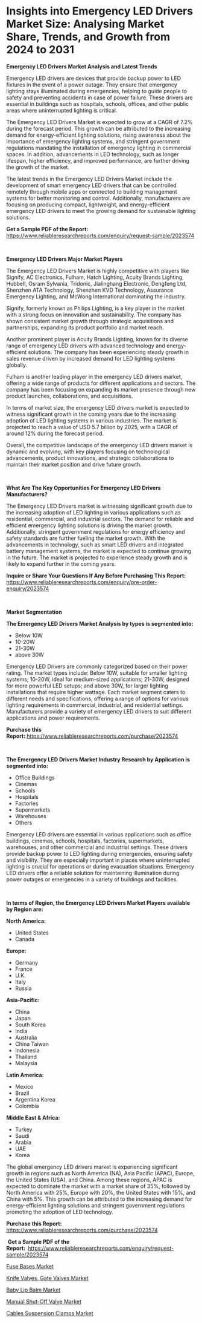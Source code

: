 <p><h1>Insights into Emergency LED Drivers Market Size: Analysing Market Share, Trends, and Growth from 2024 to 2031</h1></p><p><strong>Emergency LED Drivers Market Analysis and Latest Trends</strong></p>
<p><p>Emergency LED drivers are devices that provide backup power to LED fixtures in the event of a power outage. They ensure that emergency lighting stays illuminated during emergencies, helping to guide people to safety and preventing accidents in case of power failure. These drivers are essential in buildings such as hospitals, schools, offices, and other public areas where uninterrupted lighting is critical.</p><p>The Emergency LED Drivers Market is expected to grow at a CAGR of 7.2% during the forecast period. This growth can be attributed to the increasing demand for energy-efficient lighting solutions, rising awareness about the importance of emergency lighting systems, and stringent government regulations mandating the installation of emergency lighting in commercial spaces. In addition, advancements in LED technology, such as longer lifespan, higher efficiency, and improved performance, are further driving the growth of the market.</p><p>The latest trends in the Emergency LED Drivers Market include the development of smart emergency LED drivers that can be controlled remotely through mobile apps or connected to building management systems for better monitoring and control. Additionally, manufacturers are focusing on producing compact, lightweight, and energy-efficient emergency LED drivers to meet the growing demand for sustainable lighting solutions.</p></p>
<p><strong>Get a Sample PDF of the Report:&nbsp;</strong> <a href="https://www.reliableresearchreports.com/enquiry/request-sample/2023574">https://www.reliableresearchreports.com/enquiry/request-sample/2023574</a></p>
<p>&nbsp;</p>
<p><strong>Emergency LED Drivers Major Market Players</strong></p>
<p><p>The Emergency LED Drivers Market is highly competitive with players like Signify, AC Electronics, Fulham, Hatch Lighting, Acuity Brands Lighting, Hubbell, Osram Sylvania, Tridonic, Jialinghang Electronic, Dengfeng Ltd, Shenzhen ATA Technology, Shenzhen KVD Technology, Assurance Emergency Lighting, and McWong International dominating the industry.</p><p>Signify, formerly known as Philips Lighting, is a key player in the market with a strong focus on innovation and sustainability. The company has shown consistent market growth through strategic acquisitions and partnerships, expanding its product portfolio and market reach.</p><p>Another prominent player is Acuity Brands Lighting, known for its diverse range of emergency LED drivers with advanced technology and energy-efficient solutions. The company has been experiencing steady growth in sales revenue driven by increased demand for LED lighting systems globally.</p><p>Fulham is another leading player in the emergency LED drivers market, offering a wide range of products for different applications and sectors. The company has been focusing on expanding its market presence through new product launches, collaborations, and acquisitions.</p><p>In terms of market size, the emergency LED drivers market is expected to witness significant growth in the coming years due to the increasing adoption of LED lighting systems in various industries. The market is projected to reach a value of USD 5.7 billion by 2025, with a CAGR of around 12% during the forecast period.</p><p>Overall, the competitive landscape of the emergency LED drivers market is dynamic and evolving, with key players focusing on technological advancements, product innovations, and strategic collaborations to maintain their market position and drive future growth.</p></p>
<p>&nbsp;</p>
<p><strong>What Are The Key Opportunities For Emergency LED Drivers Manufacturers?</strong></p>
<p><p>The Emergency LED Drivers market is witnessing significant growth due to the increasing adoption of LED lighting in various applications such as residential, commercial, and industrial sectors. The demand for reliable and efficient emergency lighting solutions is driving the market growth. Additionally, stringent government regulations for energy efficiency and safety standards are further fueling the market growth. With the advancements in technology, such as smart LED drivers and integrated battery management systems, the market is expected to continue growing in the future. The market is projected to experience steady growth and is likely to expand further in the coming years.</p></p>
<p><strong>Inquire or Share Your Questions If Any Before Purchasing This Report:</strong> <a href="https://www.reliableresearchreports.com/enquiry/pre-order-enquiry/2023574">https://www.reliableresearchreports.com/enquiry/pre-order-enquiry/2023574</a></p>
<p>&nbsp;</p>
<p><strong>Market Segmentation</strong></p>
<p><strong>The Emergency LED Drivers Market Analysis by types is segmented into:</strong></p>
<p><ul><li>Below 10W</li><li>10-20W</li><li>21-30W</li><li>above 30W</li></ul></p>
<p><p>Emergency LED Drivers are commonly categorized based on their power rating. The market types include: Below 10W, suitable for smaller lighting systems; 10-20W, ideal for medium-sized applications; 21-30W, designed for more powerful LED setups; and above 30W, for larger lighting installations that require higher wattage. Each market segment caters to different needs and specifications, offering a range of options for various lighting requirements in commercial, industrial, and residential settings. Manufacturers provide a variety of emergency LED drivers to suit different applications and power requirements.</p></p>
<p><strong>Purchase this Report:&nbsp;</strong><a href="https://www.reliableresearchreports.com/purchase/2023574">https://www.reliableresearchreports.com/purchase/2023574</a></p>
<p>&nbsp;</p>
<p><strong>The Emergency LED Drivers Market Industry Research by Application is segmented into:</strong></p>
<p><ul><li>Office Buildings</li><li>Cinemas</li><li>Schools</li><li>Hospitals</li><li>Factories</li><li>Supermarkets</li><li>Warehouses</li><li>Others</li></ul></p>
<p><p>Emergency LED drivers are essential in various applications such as office buildings, cinemas, schools, hospitals, factories, supermarkets, warehouses, and other commercial and industrial settings. These drivers provide backup power to LED lighting during emergencies, ensuring safety and visibility. They are especially important in places where uninterrupted lighting is crucial for operations or during evacuation situations. Emergency LED drivers offer a reliable solution for maintaining illumination during power outages or emergencies in a variety of buildings and facilities.</p></p>
<p>&nbsp;</p>
<p><strong>In terms of Region, the Emergency LED Drivers Market Players available by Region are:</strong></p>
<p>
    <p> <strong> North America: </strong>
        <ul>
            <li>United States</li>
            <li>Canada</li>
        </ul>
        </p> 
    <p> <strong> Europe: </strong>
        <ul>
            <li>Germany</li>
            <li>France</li>
            <li>U.K.</li>
            <li>Italy</li>
            <li>Russia</li>
        </ul>
        </p> 
    <p> <strong> Asia-Pacific: </strong>
        <ul>
            <li>China</li>
            <li>Japan</li>
            <li>South Korea</li>
            <li>India</li>
            <li>Australia</li>
            <li>China Taiwan</li>
            <li>Indonesia</li>
            <li>Thailand</li>
            <li>Malaysia</li>
        </ul>
        </p> 
    <p> <strong> Latin America: </strong>
        <ul>
            <li>Mexico</li>
            <li>Brazil</li>
            <li>Argentina Korea</li>
            <li>Colombia</li>
        </ul>
        </p> 
    <p> <strong> Middle East & Africa: </strong>
        <ul>
            <li>Turkey</li>
            <li>Saudi</li>
            <li>Arabia</li>
            <li>UAE</li>
            <li>Korea</li>
        </ul>
    </p>
    </p>
<p><p>The global emergency LED drivers market is experiencing significant growth in regions such as North America (NA), Asia Pacific (APAC), Europe, the United States (USA), and China. Among these regions, APAC is expected to dominate the market with a market share of 35%, followed by North America with 25%, Europe with 20%, the United States with 15%, and China with 5%. This growth can be attributed to the increasing demand for energy-efficient lighting solutions and stringent government regulations promoting the adoption of LED technology.</p></p>
<p><strong>Purchase this Report: </strong><a href="https://www.reliableresearchreports.com/purchase/2023574">https://www.reliableresearchreports.com/purchase/2023574</a></p>
<p>&nbsp;<strong>Get a Sample PDF of the Report:&nbsp;&nbsp;</strong><a href="https://www.reliableresearchreports.com/enquiry/request-sample/2023574">https://www.reliableresearchreports.com/enquiry/request-sample/2023574</a></p>
<p><strong></strong></p>
<p><p><a href="https://noble-drawer-34c.notion.site/Fuse-Bases-Market-Research-Report-Unlocks-Analysis-on-the-Market-Financial-Status-Market-Size-and--d50c4b75ae1a4d0cad688f5425f10866">Fuse Bases Market</a></p><p><a href="https://iodized-pantydraco-05c.notion.site/Knife-Valves-Gate-Valves-Market-Share-Market-New-Trends-Analysis-Report-By-Type-By-Application--ab4a7b2e7bd84a85bf9262f31b78225e">Knife Valves, Gate Valves Market</a></p><p><a href="https://view.publitas.com/reportprime-1/baby-lip-balm-market-research-report-provides-critical-insights-that-can-help-shape-business-development-and-investment-strategies/">Baby Lip Balm Market</a></p><p><a href="https://three-jumbo-f6d.notion.site/Manual-Shut-Off-Valve-Market-Size-Growing-and-Forecasted-for-period-from-2024-2031-and-provides-co-b8e2972edbec435f9a229d0ca5f0f308">Manual Shut-Off Valve Market</a></p><p><a href="https://view.publitas.com/reportprime-1/cables-suspension-clamps-market-insights-market-players-and-forecast-till-2031/">Cables Suspension Clamps Market</a></p></p>